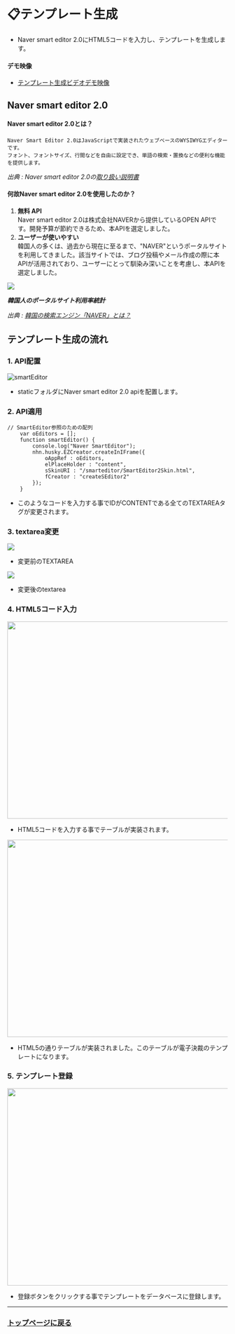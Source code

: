 # 📋テンプレート生成

- Naver smart editor 2.0にHTML5コードを入力し、テンプレートを生成します。

#### デモ映像

- <a href="https://youtu.be/v9N_6WpRXqg">テンプレート生成ビデオデモ映像</a>

## Naver smart editor 2.0

#### Naver smart editor 2.0とは？
  ```
Naver Smart Editor 2.0はJavaScriptで実装されたウェブベースのWYSIWYGエディターです。
フォント、フォントサイズ、行間などを自由に設定でき、単語の検索・置換などの便利な機能を提供します。
  ```
  *出典 : Naver smart editor 2.0の<a href="https://naver.github.io/smarteditor2/user_guide/1_intro/">取り扱い説明書</a>*

#### 何故Naver smart editor 2.0を使用したのか？
1. **無料 API** <br> Naver smart editor 2.0は株式会社NAVERから提供しているOPEN APIです。開発予算が節約できるため、本APIを選定しました。
2. **ユーザーが使いやすい** <br> 韓国人の多くは、過去から現在に至るまで、"NAVER"というポータルサイトを利用してきました。該当サイトでは、ブログ投稿やメール作成の際に本APIが活用されており、ユーザーにとって馴染み深いことを考慮し、本APIを選定しました。 
<img src="https://github.com/leewoosang-hub/CollaVore/blob/master/images/naver.png">

 ***韓国人のポータルサイト利用率統計***
 
*出典 : <a href="https://www.infocubic.co.jp/blog/archives/6789/">韓国の検索エンジン「NAVER」とは？</a>*


## テンプレート生成の流れ

### 1. API配置
![smartEditor](https://github.com/leewoosang-hub/CollaVore/blob/master/images/static.png)  
  
- staticフォルダにNaver smart editor 2.0 apiを配置します。

### 2. API適用

```
// SmartEditor参照のための配列
	var oEditors = [];
	function smartEditor() {
		console.log("Naver SmartEditor");
		nhn.husky.EZCreator.createInIFrame({
			oAppRef : oEditors,
			elPlaceHolder : "content",
			sSkinURI : "/smarteditor/SmartEditor2Skin.html",
			fCreator : "createSEditor2"
		});
	}
```

- このようなコードを入力する事でIDがCONTENTである全てのTEXTAREAタグが変更されます。

### 3. textarea変更
<img src="https://github.com/leewoosang-hub/CollaVore/blob/master/images/textarea_normal.png"/>

- 変更前のTEXTAREA

<img src="https://github.com/leewoosang-hub/CollaVore/blob/master/images/smarteditorENG.png" />

- 変更後のtextarea


### 4. HTML5コード入力
<img src="https://github.com/leewoosang-hub/CollaVore/blob/master/images/html-code.png" width="780" height="450"/>

- HTML5コードを入力する事でテーブルが実装されます。
  
<img src="https://github.com/leewoosang-hub/CollaVore/blob/master/images/Leave%20Application.png" width="780" height="450"/>

- HTML5の通りテーブルが実装されました。このテーブルが電子決裁のテンプレートになります。

### 5. テンプレート登録
<img src="https://github.com/leewoosang-hub/CollaVore/blob/master/images/insert_temp.png" width="780" height="450"/>

- 登録ボタンをクリックする事でテンプレートをデータベースに登録します。

---

### <a href="https://github.com/leewoosang-hub/CollaVore">トップページに戻る
